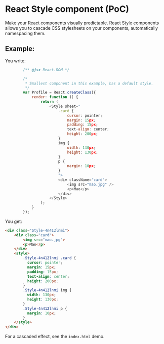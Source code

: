 React Style component (PoC)
==========

Make your React components visually predictable. React Style components allows you to cascade CSS stylesheets on your components, automatically namespacing them.

## Example:

You write:

```javascript
		/** @jsx React.DOM */

		/*
		 * Smallest component in this example, has a default style.
		 */
		var Profile = React.createClass({
			render: function () {
				return (
					<Style sheet="
						.card {
							cursor: pointer;
							margin: 15px;
							padding: 15px;
							text-align: center;
							height: 200px;
						}
						img {
							width: 130px;
							height: 130px;
						}
						p {
							margin: 10px;
						}
						">
						<div className="card">
							<img src="mao.jpg" />
							<p>Mao</p>
						</div>
					</Style>
				);
			}
		});
```

You get:

```html
<div class="Style-4n412lnmi">
	<div class="card">
		<img src="mao.jpg">
		<p>Mao</p>
	</div>
	<style>
		.Style-4n412lnmi .card { 
		  cursor: pointer; 
		  margin: 15px; 
		  padding: 15px; 
		  text-align: center; 
		  height: 200px; 
		}
		.Style-4n412lnmi img { 
		  width: 130px; 
		  height: 130px; 
		}
		.Style-4n412lnmi p { 
		  margin: 10px; 
		}
	</style>
</div>
```

For a cascaded effect, see the `index.html` demo.
